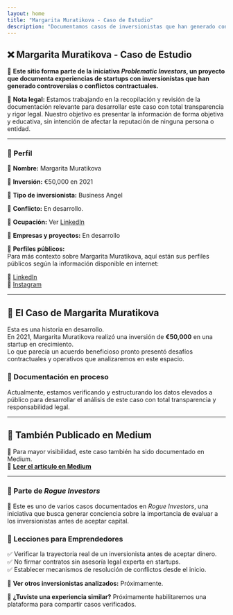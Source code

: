 ```yaml
---
layout: home
title: "Margarita Muratikova - Caso de Estudio"
description: "Documentamos casos de inversionistas que han generado controversias o conflictos contractuales en startups."
---
```


## ❌ Margarita Muratikova - Caso de Estudio  

📌 **Este sitio forma parte de la iniciativa _Problematic Investors_, un proyecto que documenta experiencias de startups con inversionistas que han generado controversias o conflictos contractuales.**  

📢 **Nota legal:** Estamos trabajando en la recopilación y revisión de la documentación relevante para desarrollar este caso con total transparencia y rigor legal. Nuestro objetivo es presentar la información de forma objetiva y educativa, sin intención de afectar la reputación de ninguna persona o entidad.  

---

### 📍 Perfil  
🔹 **Nombre:** Margarita Muratikova  

🔹 **Inversión:** €50,000 en 2021  

🔹 **Tipo de inversionista:** Business Angel  

🔹 **Conflicto:** En desarrollo.  

🔹 **Ocupación:** Ver [LinkedIn](https://es.linkedin.com/in/margarita-muratikova)  

🔹 **Empresas y proyectos:** En desarrollo  

📌 **Perfiles públicos:**  
Para más contexto sobre Margarita Muratikova, aquí están sus perfiles públicos según la información disponible en internet:  

🔹 [LinkedIn](https://es.linkedin.com/in/margarita-muratikova)  
🔹 [Instagram](https://www.instagram.com/jackie_gva)  

---

## 📖 El Caso de Margarita Muratikova  
Esta es una historia en desarrollo.  
En 2021, Margarita Muratikova realizó una inversión de **€50,000** en una startup en crecimiento.  
Lo que parecía un acuerdo beneficioso pronto presentó desafíos contractuales y operativos que analizaremos en este espacio.  

### 📝 Documentación en proceso  
Actualmente, estamos verificando y estructurando los datos elevados a público para desarrollar el análisis de este caso con total transparencia y responsabilidad legal.  

---

## 🔗 También Publicado en Medium  

📌 Para mayor visibilidad, este caso también ha sido documentado en Medium.  
🔗 **[Leer el artículo en Medium](https://medium.com/@margaritamuratikova/caso-margarita-muratikova-lo-que-los-emprendedores-deben-saber-bb31141aac22)**  

---

### 📂 Parte de *Rogue Investors*  
📌 Este es uno de varios casos documentados en *Rogue Investors*, una iniciativa que busca generar conciencia sobre la importancia de evaluar a los inversionistas antes de aceptar capital.  

### 📌 Lecciones para Emprendedores  
✅ Verificar la trayectoria real de un inversionista antes de aceptar dinero.  
✅ No firmar contratos sin asesoría legal experta en startups.  
✅ Establecer mecanismos de resolución de conflictos desde el inicio.  

🔗 **Ver otros inversionistas analizados:** Próximamente.  

🔗 **¿Tuviste una experiencia similar?** Próximamente habilitaremos una plataforma para compartir casos verificados.  

